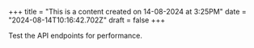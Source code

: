 +++
title = "This is a content created on 14-08-2024 at 3:25PM"
date = "2024-08-14T10:16:42.702Z"
draft = false
+++

  Test the API endpoints for performance.
        